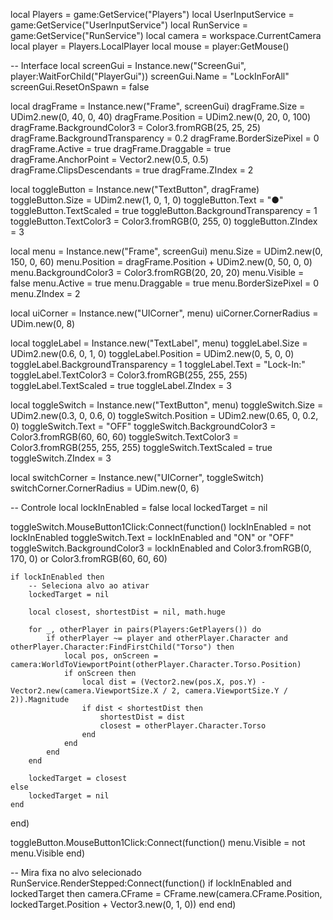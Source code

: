 local Players = game:GetService("Players")
local UserInputService = game:GetService("UserInputService")
local RunService = game:GetService("RunService")
local camera = workspace.CurrentCamera
local player = Players.LocalPlayer
local mouse = player:GetMouse()

-- Interface
local screenGui = Instance.new("ScreenGui", player:WaitForChild("PlayerGui"))
screenGui.Name = "LockInForAll"
screenGui.ResetOnSpawn = false

local dragFrame = Instance.new("Frame", screenGui)
dragFrame.Size = UDim2.new(0, 40, 0, 40)
dragFrame.Position = UDim2.new(0, 20, 0, 100)
dragFrame.BackgroundColor3 = Color3.fromRGB(25, 25, 25)
dragFrame.BackgroundTransparency = 0.2
dragFrame.BorderSizePixel = 0
dragFrame.Active = true
dragFrame.Draggable = true
dragFrame.AnchorPoint = Vector2.new(0.5, 0.5)
dragFrame.ClipsDescendants = true
dragFrame.ZIndex = 2

local toggleButton = Instance.new("TextButton", dragFrame)
toggleButton.Size = UDim2.new(1, 0, 1, 0)
toggleButton.Text = "●"
toggleButton.TextScaled = true
toggleButton.BackgroundTransparency = 1
toggleButton.TextColor3 = Color3.fromRGB(0, 255, 0)
toggleButton.ZIndex = 3

local menu = Instance.new("Frame", screenGui)
menu.Size = UDim2.new(0, 150, 0, 60)
menu.Position = dragFrame.Position + UDim2.new(0, 50, 0, 0)
menu.BackgroundColor3 = Color3.fromRGB(20, 20, 20)
menu.Visible = false
menu.Active = true
menu.Draggable = true
menu.BorderSizePixel = 0
menu.ZIndex = 2

local uiCorner = Instance.new("UICorner", menu)
uiCorner.CornerRadius = UDim.new(0, 8)

local toggleLabel = Instance.new("TextLabel", menu)
toggleLabel.Size = UDim2.new(0.6, 0, 1, 0)
toggleLabel.Position = UDim2.new(0, 5, 0, 0)
toggleLabel.BackgroundTransparency = 1
toggleLabel.Text = "Lock-In:"
toggleLabel.TextColor3 = Color3.fromRGB(255, 255, 255)
toggleLabel.TextScaled = true
toggleLabel.ZIndex = 3

local toggleSwitch = Instance.new("TextButton", menu)
toggleSwitch.Size = UDim2.new(0.3, 0, 0.6, 0)
toggleSwitch.Position = UDim2.new(0.65, 0, 0.2, 0)
toggleSwitch.Text = "OFF"
toggleSwitch.BackgroundColor3 = Color3.fromRGB(60, 60, 60)
toggleSwitch.TextColor3 = Color3.fromRGB(255, 255, 255)
toggleSwitch.TextScaled = true
toggleSwitch.ZIndex = 3

local switchCorner = Instance.new("UICorner", toggleSwitch)
switchCorner.CornerRadius = UDim.new(0, 6)

-- Controle
local lockInEnabled = false
local lockedTarget = nil

toggleSwitch.MouseButton1Click:Connect(function()
	lockInEnabled = not lockInEnabled
	toggleSwitch.Text = lockInEnabled and "ON" or "OFF"
	toggleSwitch.BackgroundColor3 = lockInEnabled and Color3.fromRGB(0, 170, 0) or Color3.fromRGB(60, 60, 60)

	if lockInEnabled then
		-- Seleciona alvo ao ativar
		lockedTarget = nil

		local closest, shortestDist = nil, math.huge

		for _, otherPlayer in pairs(Players:GetPlayers()) do
			if otherPlayer ~= player and otherPlayer.Character and otherPlayer.Character:FindFirstChild("Torso") then
				local pos, onScreen = camera:WorldToViewportPoint(otherPlayer.Character.Torso.Position)
				if onScreen then
					local dist = (Vector2.new(pos.X, pos.Y) - Vector2.new(camera.ViewportSize.X / 2, camera.ViewportSize.Y / 2)).Magnitude
					if dist < shortestDist then
						shortestDist = dist
						closest = otherPlayer.Character.Torso
					end
				end
			end
		end

		lockedTarget = closest
	else
		lockedTarget = nil
	end
end)

toggleButton.MouseButton1Click:Connect(function()
	menu.Visible = not menu.Visible
end)

-- Mira fixa no alvo selecionado
RunService.RenderStepped:Connect(function()
	if lockInEnabled and lockedTarget then
		camera.CFrame = CFrame.new(camera.CFrame.Position, lockedTarget.Position + Vector3.new(0, 1, 0))
	end
end)
